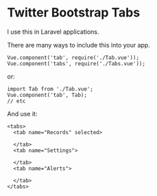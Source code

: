 # Twitter Bootstrap Tabs

I use this in Laravel applications.

There are many ways to include this into your app.

	Vue.component('tab', require('./Tab.vue'));
	Vue.component('tabs', require('./Tabs.vue'));

or:

	import Tab from './Tab.vue';
	Vue.component('tab', Tab);
	// etc

And use it:

	<tabs>
	  <tab name="Records" selected>

	  </tab>
	  <tab name="Settings">

	  </tab>
	  <tab name="Alerts">

	  </tab>
	</tabs>

